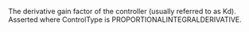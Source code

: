 The derivative gain factor of the controller (usually referred to as Kd).  Asserted where ControlType is PROPORTIONALINTEGRALDERIVATIVE.